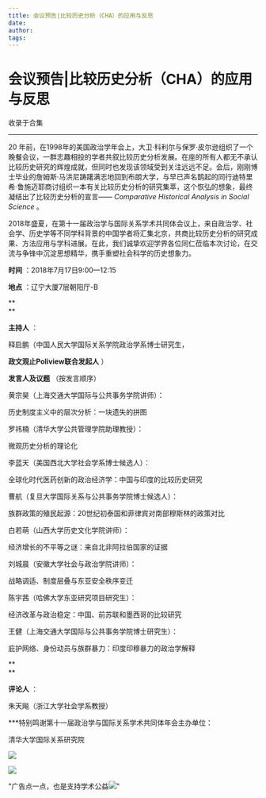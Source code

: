 ```yaml
---
title: 会议预告|比较历史分析（CHA）的应用与反思
date: 
author: 
tags: 
---
```

# 会议预告|比较历史分析（CHA）的应用与反思


收录于合集

****

  

20
年前，在1998年的美国政治学年会上，大卫·科利尔与保罗·皮尔逊组织了一个晚餐会议，一群志趣相投的学者共叙比较历史分析发展。在座的所有人都无不承认比较历史研究的辉煌成就，但同时也发现该领域受到关注远远不足。会后，刚刚博士毕业的詹姆斯·马洪尼踌躇满志地回到布朗大学，与早已声名鹊起的同行迪特里希·鲁施迈耶商讨组织一本有关比较历史分析的研究集萃，这个恢弘的想象，最终凝结出了比较历史分析的宣言——
_Comparative Historical Analysis in Social Science_ 。

2018年盛夏，在第十一届政治学与国际关系学术共同体会议上，来自政治学、社会学、历史学等不同学科背景的中国学者将汇集北京，共商比较历史分析的研究成果、方法应用与学科进展。在此，我们诚挚欢迎学界各位同仁莅临本次讨论，在交流与争锋中沉淀思想精华，携手重塑社会科学的历史想象力。

  

  

 **时间** ：2018年7月17日9:00—12:15

 **地点** ：辽宁大厦7层朝阳厅-B

 **  
**

 **主持人** ：  

释启鹏（中国人民大学国际关系学院政治学系博士研究生，

 **政文观止Poliview联合发起人** ）

  

 **发言人及议题** （按发言顺序）

黄宗昊（上海交通大学国际与公共事务学院讲师）：

历史制度主义中的层次分析：一块遗失的拼图

  

罗祎楠（清华大学公共管理学院助理教授）：

微观历史分析的理论化

  

李蓝天（美国西北大学社会学系博士候选人）：

全球化时代医药创新的政治经济学：中国与印度的比较历史研究

  

曹航（复旦大学国际关系与公共事务学院博士候选人）：

族群政策的殖民起源：20世纪初泰国和菲律宾对南部穆斯林的政策对比

  

白若萌（山西大学历史文化学院讲师）：

经济增长的不平等之谜：来自北非阿拉伯国家的证据

  

刘城晨（安徽大学社会与政治学院讲师）：

战略调适、制度层叠与东亚安全秩序变迁

  

陈宇茜（哈佛大学东亚研究项目研究生）：

经济改革与政治稳定：中国、前苏联和墨西哥的比较研究

  

王健（上海交通大学国际与公共事务学院博士研究生）：

庇护网络、身份动员与族群暴力：印度印穆暴力的政治学解释

 **  
**

 **评论人** ：

朱天飚（浙江大学社会学系教授）

***特别鸣谢第十一届政治学与国际关系学术共同体年会主办单位：

清华大学国际关系研究院

![](/images/549/2.png)

  

![](/images/549/3.png)

"广告点一点，也是支持学术公益![](/images/549/4.xmt-emoji)"

